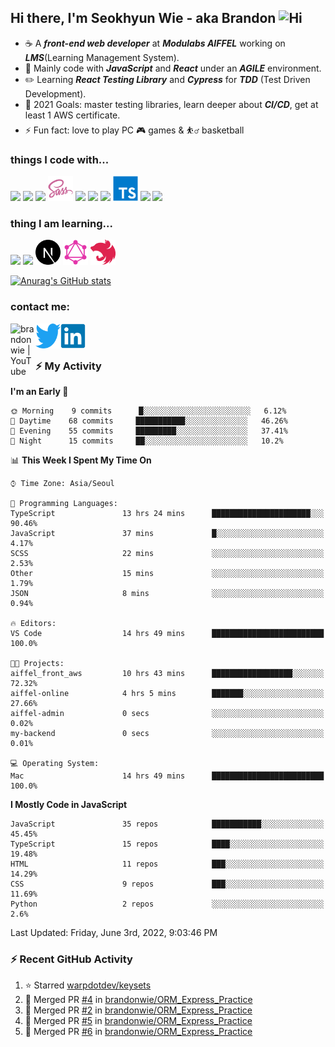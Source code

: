 ## Hi there, I'm Seokhyun Wie - aka Brandon <img src='https://qpluspicture.oss-cn-beijing.aliyuncs.com/6LjjQA/Hi.gif' alt='Hi' width="24"/>

- ☕ A _**front-end web developer**_ at _**Modulabs AIFFEL**_ working on _**LMS**_(Learning Management System).
- 🔄 Mainly code with _**JavaScript**_ and _**React**_ under an _**AGILE**_ environment.
- ✏️ Learning _**React Testing Library**_ and _**Cypress**_ for _**TDD**_ (Test Driven Development).
- 🎯 2021 Goals: master testing libraries, learn deeper about _**CI/CD**_, get at least 1 AWS certificate.
- ⚡ Fun fact: love to play PC 🎮 games️ \& ⛹️‍♂️ basketball

### things I code with...

<img src="https://cdn.jsdelivr.net/gh/devicons/devicon/icons/vscode/vscode-original.svg" width="40px"> <img src="https://cdn.jsdelivr.net/gh/devicons/devicon@latest/icons/javascript/javascript-original.svg" width="40px"> <img src="https://cdn.jsdelivr.net/gh/devicons/devicon@latest/icons/react/react-original.svg" width="40px"> <img src="https://raw.githubusercontent.com/devicons/devicon/master/icons/sass/sass-original.svg" width="40px"> <img src="https://cdn.jsdelivr.net/gh/devicons/devicon@latest/icons/git/git-original.svg" width="40px"> <img src="https://cdn.jsdelivr.net/gh/devicons/devicon/icons/github/github-original.svg" width="40px"> <img src="https://cdn.jsdelivr.net/gh/devicons/devicon/icons/amazonwebservices/amazonwebservices-original.svg" width="40px"> <img src="https://raw.githubusercontent.com/devicons/devicon/master/icons/typescript/typescript-original.svg" width="40px"> <img src="https://cdn.jsdelivr.net/gh/devicons/devicon@latest/icons/mongodb/mongodb-original.svg" width="40px"> <img src="https://cdn.jsdelivr.net/gh/devicons/devicon@latest/icons/nodejs/nodejs-plain.svg" width="40px">

### thing I am learning...

<img src="https://cdn.jsdelivr.net/gh/devicons/devicon/icons/jest/jest-plain.svg" width="40px"> <img src="https://icons-for-free.com/iconfiles/png/512/cypress-1324440144114984250.png" width="40px"> <img src="https://raw.githubusercontent.com/devicons/devicon/master/icons/nextjs/nextjs-original.svg" width="40px"> <img src="https://raw.githubusercontent.com/devicons/devicon/master/icons/graphql/graphql-plain.svg" width="40px"> <img src="https://raw.githubusercontent.com/devicons/devicon/master/icons/nestjs/nestjs-plain.svg" width="40px">

<!-- GitHub Stats -->

[![Anurag's GitHub stats](https://github-readme-stats.vercel.app/api?username=brandonwie&show_icons=true&title_color=ffc857&icon_color=8ac926&text_color=daf7dc&bg_color=151515&hide=stars&custom_title=Brandon's GitHub Stats)](https://github.com/anuraghazra/github-readme-stats)

### contact me:

[<img align="left" alt="brandonwie | YouTube" width="40px" src="https://iconape.com/wp-content/png_logo_vector/youtube-social-white-squircle.png" />][youtube] [<img align="left" alt="brandonwie | Twitter" width="40px" src="https://raw.githubusercontent.com/devicons/devicon/master/icons/twitter/twitter-original.svg" />][twitter] [<img align="left" alt="brandonwie | LinkedIn" width="40px" src="https://raw.githubusercontent.com/devicons/devicon/master/icons/linkedin/linkedin-original.svg" />][linkedin]

<br />
<br />

### ⚡ My Activity

<!--START_SECTION:waka-->
**I'm an Early 🐤** 

```text
🌞 Morning    9 commits      █░░░░░░░░░░░░░░░░░░░░░░░░   6.12% 
🌆 Daytime    68 commits     ███████████░░░░░░░░░░░░░░   46.26% 
🌃 Evening    55 commits     █████████░░░░░░░░░░░░░░░░   37.41% 
🌙 Night      15 commits     ██░░░░░░░░░░░░░░░░░░░░░░░   10.2%

```


📊 **This Week I Spent My Time On** 

```text
⌚︎ Time Zone: Asia/Seoul

💬 Programming Languages: 
TypeScript               13 hrs 24 mins      ██████████████████████░░░   90.46% 
JavaScript               37 mins             █░░░░░░░░░░░░░░░░░░░░░░░░   4.17% 
SCSS                     22 mins             ░░░░░░░░░░░░░░░░░░░░░░░░░   2.53% 
Other                    15 mins             ░░░░░░░░░░░░░░░░░░░░░░░░░   1.79% 
JSON                     8 mins              ░░░░░░░░░░░░░░░░░░░░░░░░░   0.94%

🔥 Editors: 
VS Code                  14 hrs 49 mins      █████████████████████████   100.0%

🐱‍💻 Projects: 
aiffel_front_aws         10 hrs 43 mins      ██████████████████░░░░░░░   72.32% 
aiffel-online            4 hrs 5 mins        ███████░░░░░░░░░░░░░░░░░░   27.66% 
aiffel-admin             0 secs              ░░░░░░░░░░░░░░░░░░░░░░░░░   0.02% 
my-backend               0 secs              ░░░░░░░░░░░░░░░░░░░░░░░░░   0.01%

💻 Operating System: 
Mac                      14 hrs 49 mins      █████████████████████████   100.0%

```

**I Mostly Code in JavaScript** 

```text
JavaScript               35 repos            ███████████░░░░░░░░░░░░░░   45.45% 
TypeScript               15 repos            ████░░░░░░░░░░░░░░░░░░░░░   19.48% 
HTML                     11 repos            ███░░░░░░░░░░░░░░░░░░░░░░   14.29% 
CSS                      9 repos             ███░░░░░░░░░░░░░░░░░░░░░░   11.69% 
Python                   2 repos             ░░░░░░░░░░░░░░░░░░░░░░░░░   2.6%

```



<!--END_SECTION:waka-->

<!--RECENT_ACTIVITY:last_update-->
Last Updated: Friday, June 3rd, 2022, 9:03:46 PM
<!--RECENT_ACTIVITY:last_update_end-->

### ⚡ Recent GitHub Activity

<!--RECENT_ACTIVITY:start-->
1. ⭐ Starred [warpdotdev/keysets](https://github.com/warpdotdev/keysets)
2. 🎉 Merged PR [#4](https://github.com/brandonwie/ORM_Express_Practice/pull/4) in [brandonwie/ORM_Express_Practice](https://github.com/brandonwie/ORM_Express_Practice)
3. 🎉 Merged PR [#2](https://github.com/brandonwie/ORM_Express_Practice/pull/2) in [brandonwie/ORM_Express_Practice](https://github.com/brandonwie/ORM_Express_Practice)
4. 🎉 Merged PR [#5](https://github.com/brandonwie/ORM_Express_Practice/pull/5) in [brandonwie/ORM_Express_Practice](https://github.com/brandonwie/ORM_Express_Practice)
5. 🎉 Merged PR [#6](https://github.com/brandonwie/ORM_Express_Practice/pull/6) in [brandonwie/ORM_Express_Practice](https://github.com/brandonwie/ORM_Express_Practice)
<!--RECENT_ACTIVITY:end-->

[youtube]: https://www.youtube.com/channel/UC7tk3UT7nn3cZNC2KBdb-4Q
[linkedin]: https://linkedin.com/in/brandonwie
[twitter]: https://twitter.com/brandonwie
